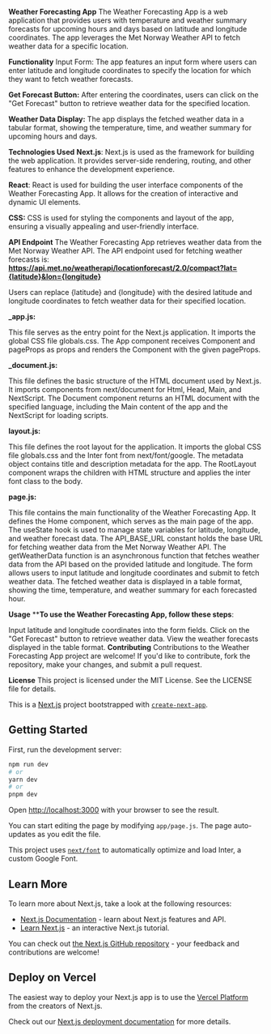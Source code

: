 **Weather Forecasting App**
The Weather Forecasting App is a web application that provides users with temperature and weather summary forecasts for upcoming hours and days based on latitude and longitude coordinates. The app leverages the Met Norway Weather API to fetch weather data for a specific location.

**Functionality**
Input Form: The app features an input form where users can enter latitude and longitude coordinates to specify the location for which they want to fetch weather forecasts.

**Get Forecast Button:** After entering the coordinates, users can click on the "Get Forecast" button to retrieve weather data for the specified location.

**Weather Data Display:** The app displays the fetched weather data in a tabular format, showing the temperature, time, and weather summary for upcoming hours and days.

**Technologies Used**
**Next.js**: Next.js is used as the framework for building the web application. It provides server-side rendering, routing, and other features to enhance the development experience.

**React**: React is used for building the user interface components of the Weather Forecasting App. It allows for the creation of interactive and dynamic UI elements.

**CSS:** CSS is used for styling the components and layout of the app, ensuring a visually appealing and user-friendly interface.

**API Endpoint**
The Weather Forecasting App retrieves weather data from the Met Norway Weather API. The API endpoint used for fetching weather forecasts is:
**https://api.met.no/weatherapi/locationforecast/2.0/compact?lat={latitude}&lon={longitude}**


Users can replace {latitude} and {longitude} with the desired latitude and longitude coordinates to fetch weather data for their specified location.

**_app.js:**

This file serves as the entry point for the Next.js application.
It imports the global CSS file globals.css.
The App component receives Component and pageProps as props and renders the Component with the given pageProps.

**_document.js:**

This file defines the basic structure of the HTML document used by Next.js.
It imports components from next/document for Html, Head, Main, and NextScript.
The Document component returns an HTML document with the specified language, including the Main content of the app and the NextScript for loading scripts.

**layout.js:**

This file defines the root layout for the application.
It imports the global CSS file globals.css and the Inter font from next/font/google.
The metadata object contains title and description metadata for the app.
The RootLayout component wraps the children with HTML structure and applies the inter font class to the body.

**page.js:**

This file contains the main functionality of the Weather Forecasting App.
It defines the Home component, which serves as the main page of the app.
The useState hook is used to manage state variables for latitude, longitude, and weather forecast data.
The API_BASE_URL constant holds the base URL for fetching weather data from the Met Norway Weather API.
The getWeatherData function is an asynchronous function that fetches weather data from the API based on the provided latitude and longitude.
The form allows users to input latitude and longitude coordinates and submit to fetch weather data.
The fetched weather data is displayed in a table format, showing the time, temperature, and weather summary for each forecasted hour.

**Usage**
****To use the Weather Forecasting App, follow these steps**:

Input latitude and longitude coordinates into the form fields.
Click on the "Get Forecast" button to retrieve weather data.
View the weather forecasts displayed in the table format.
**Contributing**
Contributions to the Weather Forecasting App project are welcome! If you'd like to contribute, fork the repository, make your changes, and submit a pull request.

**License**
This project is licensed under the MIT License. See the LICENSE file for details.

This is a [Next.js](https://nextjs.org/) project bootstrapped with [`create-next-app`](https://github.com/vercel/next.js/tree/canary/packages/create-next-app).

## Getting Started

First, run the development server:

```bash
npm run dev
# or
yarn dev
# or
pnpm dev
```

Open [http://localhost:3000](http://localhost:3000) with your browser to see the result.

You can start editing the page by modifying `app/page.js`. The page auto-updates as you edit the file.

This project uses [`next/font`](https://nextjs.org/docs/basic-features/font-optimization) to automatically optimize and load Inter, a custom Google Font.

## Learn More

To learn more about Next.js, take a look at the following resources:

- [Next.js Documentation](https://nextjs.org/docs) - learn about Next.js features and API.
- [Learn Next.js](https://nextjs.org/learn) - an interactive Next.js tutorial.

You can check out [the Next.js GitHub repository](https://github.com/vercel/next.js/) - your feedback and contributions are welcome!

## Deploy on Vercel

The easiest way to deploy your Next.js app is to use the [Vercel Platform](https://vercel.com/new?utm_medium=default-template&filter=next.js&utm_source=create-next-app&utm_campaign=create-next-app-readme) from the creators of Next.js.

Check out our [Next.js deployment documentation](https://nextjs.org/docs/deployment) for more details.
